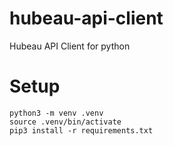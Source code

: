 # hubeau-api-client

Hubeau API Client for python

# Setup

```
python3 -m venv .venv
source .venv/bin/activate
pip3 install -r requirements.txt

```
